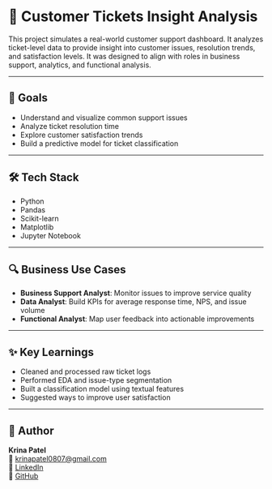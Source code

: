 # 📩 Customer Tickets Insight Analysis

This project simulates a real-world customer support dashboard. It analyzes ticket-level data to provide insight into customer issues, resolution trends, and satisfaction levels. It was designed to align with roles in business support, analytics, and functional analysis.

---

## 🎯 Goals
- Understand and visualize common support issues
- Analyze ticket resolution time
- Explore customer satisfaction trends
- Build a predictive model for ticket classification

---

## 🛠️ Tech Stack
- Python
- Pandas
- Scikit-learn
- Matplotlib
- Jupyter Notebook

---

## 🔍 Business Use Cases

- **Business Support Analyst**: Monitor issues to improve service quality
- **Data Analyst**: Build KPIs for average response time, NPS, and issue volume
- **Functional Analyst**: Map user feedback into actionable improvements

---

## ✨ Key Learnings

- Cleaned and processed raw ticket logs
- Performed EDA and issue-type segmentation
- Built a classification model using textual features
- Suggested ways to improve user satisfaction

---

## 🚀 Author
**Krina Patel**  
📧 krinapatel0807@gmail.com  
🔗 [LinkedIn](https://linkedin.com/in/krinap08)  
🔗 [GitHub](https://github.com/krinapatel08)
